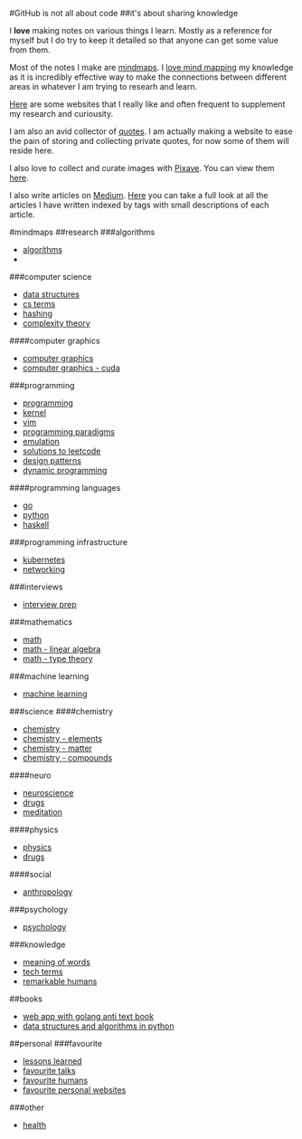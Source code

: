 #GitHub is not all about code
##it's about sharing knowledge

I **love** making notes on various things I learn. Mostly as a reference for
myself but I do try to keep it detailed so that anyone can get some value from
them.

Most of the notes I make are [mindmaps](https://github.com/nikitavoloboev/my-notes#mindmaps). I [love mind mapping](https://medium.com/@NikitaVoloboev/mind-map-everything-d27670f70739) my knowledge as it is incredibly effective way to make the connections between different areas in whatever I am trying to researh and learn. 

[Here](https://github.com/nikitavoloboev/my-notes/tree/master/links) are some websites that I really like and often frequent to supplement my research and curiousity.

I am also an avid collector of [quotes](https://github.com/nikitavoloboev/my-notes-mindmaps/tree/master/quotes). I am actually making a website to ease the pain of storing and collecting private quotes, for now some of them will reside here. 

I also love to collect and curate images with [Pixave](http://www.littlehj.com). You can view them [here](https://github.com/nikitavoloboev/my-notes-mindmaps/tree/master/images#here-are-all-of-the-albums-and-images-that-i-have-collected-over-the-years).

I also write articles on [Medium](https://medium.com/@NikitaVoloboev). [Here](https://github.com/nikitavoloboev/my-notes/tree/master/articles) you can take a full look at all the articles I have written indexed by tags with small descriptions of each article.

#mindmaps
##research
###algorithms
- [algorithms](https://my.mindnode.com/RBs72wqMR9xyntANrBz629xLqVZwoHHrmwPsG3AU)
- 
###computer science
- [data structures](https://my.mindnode.com/wFP5M2WyuNoFEtCaV8osgMJiYDydghpVJQCn9SUb)
- [cs terms](https://my.mindnode.com/GDJS5vHKoZHGi5UqaTv6vN6cY4QBGAricz7gxAeb#-238.1,-356.6,2)
- [hashing](https://my.mindnode.com/XqGqfpvNJ2WFQdjQG3aTMyoy3xV6zuq59LMy6rFa)
- [complexity theory](https://my.mindnode.com/rQzVzokYLnzir6vN5nwAZcwo5S39rsREbgZWxdjo)

####computer graphics
- [computer graphics](https://my.mindnode.com/1fSGMDtCkqBxFFh3JCSkLx1T2shhkJgEfesnTtmT)
- [computer graphics - cuda](https://my.mindnode.com/UzsD8fPyLmedeobRhtjqAygoxdZn9fD86WtFfAVS)

###programming
- [programming](https://my.mindnode.com/nyxpNazrso6eyV3M4RNGS9sUyXfNzTXq6pGhRYLZ)
- [kernel](https://my.mindnode.com/seT1fnsza7kbPqFxSaXymT1ptXwspcCp2Co1t6bW#-16.0,-9.4,2)
- [vim](https://my.mindnode.com/DFFMQfdzm4hzWyMRRLqPreauujS62PVfPVssvJp4)
- [programming paradigms](https://my.mindnode.com/qqjRxmiDoMyKteYicvarwjrgMgpsYJjLWgXsD5Wn)
- [emulation](https://my.mindnode.com/wKPccGXqDxbUMndMp1nPVs1NbzhzcmsqKzBDyXWx)
- [solutions to leetcode](https://my.mindnode.com/UWt29ELHCYyhEL68smUyMZ3UWFg3cwkyXZZAngpE)
- [design patterns](https://my.mindnode.com/YuPqxS24m3eYVp6xqdAD2v5tYTTx5odGywTsQu7a)
- [dynamic programming](https://my.mindnode.com/nbgnE4hxrpNnpubV9MShaNgQax4HFZMds4M93HkA)

####programming languages
- [go](https://my.mindnode.com/sCQRYzZWsmrsqv2vW1FGKa7s2qc2spP1tTzSbnx1)
- [python](https://my.mindnode.com/qoU3LqJjWdq5XGVcs4zasUmguyEX6iqyE9zuEKdg)
- [haskell](https://my.mindnode.com/6Ungyr3Ypz2pM3yoov8ytj9p3PjTqccyrnyR7fy4)

###programming infrastructure
- [kubernetes](https://my.mindnode.com/21syuSb9dYNWCvsd5xJV4ybfmxsx8LqWGXqM9xMe)
- [networking](https://my.mindnode.com/K1D5isP4eFvFbGs8Xx7uVknF6Lmsui3fcqZBEQPw)

###interviews
- [interview prep](https://my.mindnode.com/a6eWJRXyNEMoYSqBDx6Cxt3L96UBsCbH7UgGcmNH)

###mathematics
- [math](https://my.mindnode.com/JjwuFxXNpusrHpkmfSy9BEqcnbLCFmrqWux5vpby)
- [math - linear algebra](https://my.mindnode.com/uSBytjXorayqpAZTRhLxAX1zbpxyMyYNhLYBx8Vy)
- [math - type theory](https://my.mindnode.com/DDpqyZuyarQap3y8YZVTvfpW97EvWzbEVpsa2ExJ)

###machine learning
- [machine learning](https://my.mindnode.com/sGfQ6GAkCb2sbCeSKCkXyLLsBmVy6hhN5GYFG1QP)

###science
####chemistry
- [chemistry](https://my.mindnode.com/wYDhE6MqsqRDVpw5CEEJULsjxHkqNFZad3DvDhYr)
- [chemistry - elements](https://my.mindnode.com/s2t5UnPoUS3CA5BFqvsyqkEnynxCMAspAj2v3VEN)
- [chemistry - matter](https://my.mindnode.com/C5kfhmQRVWUF8JnEV4THcsb3x3mgYNWqkcM8xN6n)
- [chemistry - compounds](https://my.mindnode.com/Mp1YiKoPGthEkykex4qQx6QnB2iaYfLKFu9S5H2C)

####neuro
- [neuroscience](https://my.mindnode.com/tpKRHB3qKyyKHrgCT8bWYuyz4gqjprLbgenBfQDN)
- [drugs](https://my.mindnode.com/cySRz6ygp55zqaDBC3nXWZCszQqAqG7qbKJB2jbD)
- [meditation](https://my.mindnode.com/V2m9xCyus4ZFnaywuM2RzhN7kMcTeBnXXwzo9Dsz)

####physics
- [physics](https://my.mindnode.com/ZZyhmxBzdPQeqcZjsp7RasytP4SEBWWpXRg6hT93)
- [drugs](https://my.mindnode.com/cySRz6ygp55zqaDBC3nXWZCszQqAqG7qbKJB2jbD)
 
####social
- [anthropology](https://my.mindnode.com/CaaurWHZJ1Dii1hsx81N6wNY7VZT5xVhjeUqMxq5)

###psychology
- [psychology](https://my.mindnode.com/wUgQ9eTCyksJgNBez6nWVuVQCShpgaUuqnroZWYE)

###knowledge
- [meaning of words](https://my.mindnode.com/keTpctx9LF2i5233rxgPwfgKozAqhNDo4585UpdV)
- [tech terms](https://my.mindnode.com/x37uLCs9gNHy14fy4SEjByXdSLxL9ci2R7bpagdM)
- [remarkable humans](https://my.mindnode.com/BEwBFKM65N9tYsTodUAaKmSzXcgLZXsMV16CU6zr)

##books
- [web app with golang anti text book](https://my.mindnode.com/zdrWE679mdxpS86aXZbCpWaTbp7mVXyUEYaBzBaU)
- [data structures and algorithms in python](https://my.mindnode.com/eESybqxSFzZrxtVFUYvmkMMQGC7s6qqHr1j5qwMh)

##personal
###favourite
- [lessons learned](https://my.mindnode.com/goTjzsrky8hsNbRXiqYxRcQxsHWtpJBaH4fpLXVW)
- [favourite talks](https://my.mindnode.com/YqkoPxPeWUsNUhS1LiWxzkpUnETvMKd6fNp55zd6#-749.5,-1819.1,2)
- [favourite humans](https://my.mindnode.com/PTSyQ9T2X3ggrpauRzeqTsvkAq8yqCJQWSyqG3Ph)
- [favourite personal websites](https://my.mindnode.com/NLGwhX8ipsqi5UgpaHqqRdDzpsqLg3c7PuKGBhs1)

###other
- [health](https://my.mindnode.com/qEhyRseqgzLSpyxSXMSRFTFAcnmx5R54qC34V81X)
